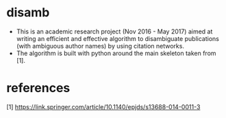 # disamb
* This is an academic research project (Nov 2016 - May 2017) aimed at writing an efficient and effective algorithm to disambiguate publications (with ambiguous author names) by using citation networks.
* The algorithm is built with python around the main skeleton taken from [1].

# references
[1] https://link.springer.com/article/10.1140/epjds/s13688-014-0011-3
